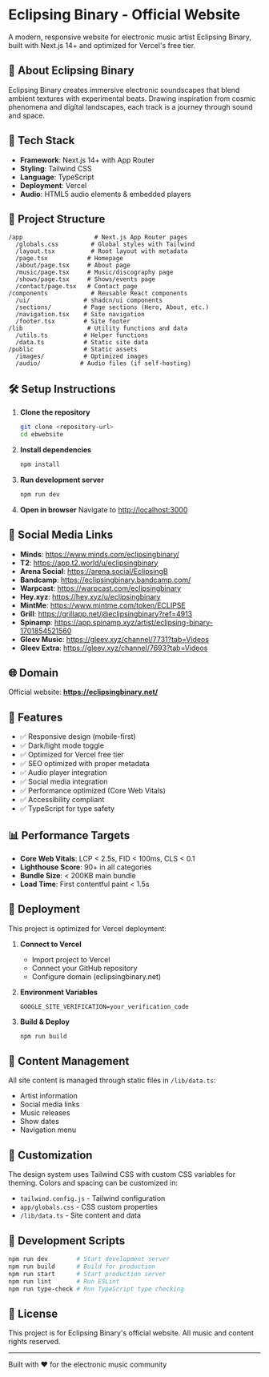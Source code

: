 # Eclipsing Binary - Official Website

A modern, responsive website for electronic music artist Eclipsing Binary, built with Next.js 14+ and optimized for Vercel's free tier.

## 🎵 About Eclipsing Binary

Eclipsing Binary creates immersive electronic soundscapes that blend ambient textures with experimental beats. Drawing inspiration from cosmic phenomena and digital landscapes, each track is a journey through sound and space.

## 🚀 Tech Stack

- **Framework**: Next.js 14+ with App Router
- **Styling**: Tailwind CSS
- **Language**: TypeScript
- **Deployment**: Vercel
- **Audio**: HTML5 audio elements & embedded players

## 📁 Project Structure

```
/app                    # Next.js App Router pages
  /globals.css         # Global styles with Tailwind
  /layout.tsx          # Root layout with metadata
  /page.tsx           # Homepage
  /about/page.tsx     # About page
  /music/page.tsx     # Music/discography page
  /shows/page.tsx     # Shows/events page
  /contact/page.tsx   # Contact page
/components            # Reusable React components
  /ui/               # shadcn/ui components
  /sections/         # Page sections (Hero, About, etc.)
  /navigation.tsx    # Site navigation
  /footer.tsx        # Site footer
/lib                  # Utility functions and data
  /utils.ts          # Helper functions
  /data.ts           # Static site data
/public              # Static assets
  /images/           # Optimized images
  /audio/           # Audio files (if self-hosting)
```

## 🛠️ Setup Instructions

1. **Clone the repository**
   ```bash
   git clone <repository-url>
   cd ebwebsite
   ```

2. **Install dependencies**
   ```bash
   npm install
   ```

3. **Run development server**
   ```bash
   npm run dev
   ```

4. **Open in browser**
   Navigate to [http://localhost:3000](http://localhost:3000)

## 📱 Social Media Links

- **Minds**: https://www.minds.com/eclipsingbinary/
- **T2**: https://app.t2.world/u/eclipsingbinary
- **Arena Social**: https://arena.social/EclipsingB
- **Bandcamp**: https://eclipsingbinary.bandcamp.com/
- **Warpcast**: https://warpcast.com/eclipsingbinary
- **Hey.xyz**: https://hey.xyz/u/eclipsingbinary
- **MintMe**: https://www.mintme.com/token/ECLIPSE
- **Grill**: https://grillapp.net/@eclipsingbinary?ref=4913
- **Spinamp**: https://app.spinamp.xyz/artist/eclipsing-binary-1701854521560
- **Gleev Music**: https://gleev.xyz/channel/7731?tab=Videos
- **Gleev Extra**: https://gleev.xyz/channel/7693?tab=Videos

## 🌐 Domain

Official website: **https://eclipsingbinary.net/**

## 🎯 Features

- ✅ Responsive design (mobile-first)
- ✅ Dark/light mode toggle
- ✅ Optimized for Vercel free tier
- ✅ SEO optimized with proper metadata
- ✅ Audio player integration
- ✅ Social media integration
- ✅ Performance optimized (Core Web Vitals)
- ✅ Accessibility compliant
- ✅ TypeScript for type safety

## 📊 Performance Targets

- **Core Web Vitals**: LCP < 2.5s, FID < 100ms, CLS < 0.1
- **Lighthouse Score**: 90+ in all categories
- **Bundle Size**: < 200KB main bundle
- **Load Time**: First contentful paint < 1.5s

## 🚀 Deployment

This project is optimized for Vercel deployment:

1. **Connect to Vercel**
   - Import project to Vercel
   - Connect your GitHub repository
   - Configure domain (eclipsingbinary.net)

2. **Environment Variables**
   ```
   GOOGLE_SITE_VERIFICATION=your_verification_code
   ```

3. **Build & Deploy**
   ```bash
   npm run build
   ```

## 📝 Content Management

All site content is managed through static files in `/lib/data.ts`:

- Artist information
- Social media links
- Music releases
- Show dates
- Navigation menu

## 🎨 Customization

The design system uses Tailwind CSS with custom CSS variables for theming. Colors and spacing can be customized in:

- `tailwind.config.js` - Tailwind configuration
- `app/globals.css` - CSS custom properties
- `/lib/data.ts` - Site content and data

## 🔧 Development Scripts

```bash
npm run dev        # Start development server
npm run build      # Build for production
npm run start      # Start production server
npm run lint       # Run ESLint
npm run type-check # Run TypeScript type checking
```

## 📄 License

This project is for Eclipsing Binary's official website. All music and content rights reserved.

---

Built with ❤️ for the electronic music community 